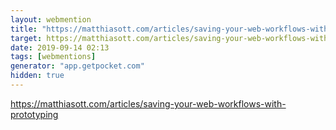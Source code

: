 ```yaml
---
layout: webmention
title: "https://matthiasott.com/articles/saving-your-web-workflows-with-prototyping"
target: https://matthiasott.com/articles/saving-your-web-workflows-with-prototyping
date: 2019-09-14 02:13
tags: [webmentions]
generator: "app.getpocket.com"
hidden: true
---
```


https://matthiasott.com/articles/saving-your-web-workflows-with-prototyping
